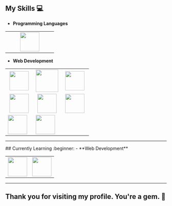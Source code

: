 ## My Skills :computer:

- **Programming Languages**
<table>
<tbody>
 <tr>
<td align="center" width="50%">
<img height=60px src="https://www.vectorlogo.zone/logos/java/java-ar21.svg"> 
</td>


</tr>

</tbody>
</table>


- **Web Development**
<table>
<tbody>
 <tr>
<td align="center" width="33%">
<img height=60px src="https://www.vectorlogo.zone/logos/w3_html5/w3_html5-ar21.svg"> 
</td>

<td align="center" width="33%">
<img height=70px src="https://1000logos.net/wp-content/uploads/2020/09/CSS-Logo.png"> 
</td>

<td align="center" width="33%">
<img height=60px src="https://www.vectorlogo.zone/logos/getbootstrap/getbootstrap-ar21.svg"> 
</td>

</tr>

 <tr>
<td align="center" width="33%">
<img height=60px src="https://www.vectorlogo.zone/logos/javascript/javascript-ar21.svg"> 
</td>

<td align="center" width="33%">
<img height=60px src="https://www.vectorlogo.zone/logos/jquery/jquery-ar21.svg"> 
</td>

<td align="center" width="33%">
<img height=60px src="https://www.vectorlogo.zone/logos/mysql/mysql-ar21.svg"> 
</td>
</tr>
<tr>
<td>
<img height=60px src="https://www.vectorlogo.zone/logos/json/json-ar21.svg">
</td>
<td>
<img height=60px src="https://www.vectorlogo.zone/logos/eclipse/eclipse-ar21.svg"> 
</td>
</tr>

</tbody>
</table>
<hr>
## Currently Learning :beginner:
- **Web Development**
<table>
<tbody>
 <tr>
<td>
<img height=60px src="https://www.vectorlogo.zone/logos/springio/springio-ar21.svg">
</td>
<td>
<img height=60px src="https://user-images.githubusercontent.com/61621545/132182455-011af7c8-500c-4da1-89c8-5c6e655c7672.png">
</td>
</tr>

</tbody>
</table>


<hr>

## Thank you for visiting my profile. You're a gem. :gem:
